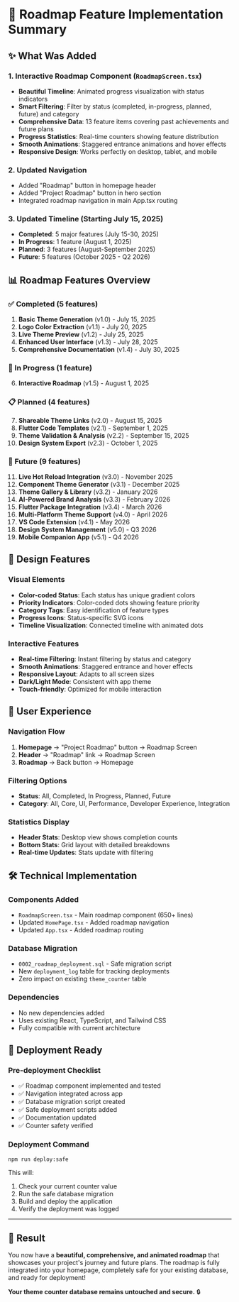 # 🎉 Roadmap Feature Implementation Summary

## ✨ What Was Added

### 1. **Interactive Roadmap Component** (`RoadmapScreen.tsx`)
- **Beautiful Timeline**: Animated progress visualization with status indicators
- **Smart Filtering**: Filter by status (completed, in-progress, planned, future) and category
- **Comprehensive Data**: 13 feature items covering past achievements and future plans
- **Progress Statistics**: Real-time counters showing feature distribution
- **Smooth Animations**: Staggered entrance animations and hover effects
- **Responsive Design**: Works perfectly on desktop, tablet, and mobile

### 2. **Updated Navigation**
- Added "Roadmap" button in homepage header
- Added "Project Roadmap" button in hero section
- Integrated roadmap navigation in main App.tsx routing

### 3. **Updated Timeline** (Starting July 15, 2025)
- **Completed**: 5 major features (July 15-30, 2025)
- **In Progress**: 1 feature (August 1, 2025) 
- **Planned**: 3 features (August-September 2025)
- **Future**: 5 features (October 2025 - Q2 2026)


## 📊 Roadmap Features Overview

### ✅ Completed (5 features)
1. **Basic Theme Generation** (v1.0) - July 15, 2025
2. **Logo Color Extraction** (v1.1) - July 20, 2025  
3. **Live Theme Preview** (v1.2) - July 25, 2025
4. **Enhanced User Interface** (v1.3) - July 28, 2025
5. **Comprehensive Documentation** (v1.4) - July 30, 2025

### 🔄 In Progress (1 feature)
6. **Interactive Roadmap** (v1.5) - August 1, 2025

### 📋 Planned (4 features)
7. **Shareable Theme Links** (v2.0) - August 15, 2025
8. **Flutter Code Templates** (v2.1) - September 1, 2025
9. **Theme Validation & Analysis** (v2.2) - September 15, 2025
10. **Design System Export** (v2.3) - October 1, 2025

### 🚀 Future (9 features)
11. **Live Hot Reload Integration** (v3.0) - November 2025
12. **Component Theme Generator** (v3.1) - December 2025
13. **Theme Gallery & Library** (v3.2) - January 2026
14. **AI-Powered Brand Analysis** (v3.3) - February 2026
15. **Flutter Package Integration** (v3.4) - March 2026
16. **Multi-Platform Theme Support** (v4.0) - April 2026
17. **VS Code Extension** (v4.1) - May 2026
18. **Design System Management** (v5.0) - Q3 2026
19. **Mobile Companion App** (v5.1) - Q4 2026

## 🎨 Design Features

### Visual Elements
- **Color-coded Status**: Each status has unique gradient colors
- **Priority Indicators**: Color-coded dots showing feature priority
- **Category Tags**: Easy identification of feature types
- **Progress Icons**: Status-specific SVG icons
- **Timeline Visualization**: Connected timeline with animated dots

### Interactive Features
- **Real-time Filtering**: Instant filtering by status and category
- **Smooth Animations**: Staggered entrance and hover effects
- **Responsive Layout**: Adapts to all screen sizes
- **Dark/Light Mode**: Consistent with app theme
- **Touch-friendly**: Optimized for mobile interaction

## 📱 User Experience

### Navigation Flow
1. **Homepage** → "Project Roadmap" button → Roadmap Screen
2. **Header** → "Roadmap" link → Roadmap Screen  
3. **Roadmap** → Back button → Homepage

### Filtering Options
- **Status**: All, Completed, In Progress, Planned, Future
- **Category**: All, Core, UI, Performance, Developer Experience, Integration

### Statistics Display
- **Header Stats**: Desktop view shows completion counts
- **Bottom Stats**: Grid layout with detailed breakdowns
- **Real-time Updates**: Stats update with filtering

## 🛠 Technical Implementation

### Components Added
- `RoadmapScreen.tsx` - Main roadmap component (650+ lines)
- Updated `HomePage.tsx` - Added roadmap navigation
- Updated `App.tsx` - Added roadmap routing

### Database Migration
- `0002_roadmap_deployment.sql` - Safe migration script
- New `deployment_log` table for tracking deployments
- Zero impact on existing `theme_counter` table

### Dependencies
- No new dependencies added
- Uses existing React, TypeScript, and Tailwind CSS
- Fully compatible with current architecture

## 🚀 Deployment Ready

### Pre-deployment Checklist
- ✅ Roadmap component implemented and tested
- ✅ Navigation integrated across app
- ✅ Database migration script created
- ✅ Safe deployment scripts added
- ✅ Documentation updated
- ✅ Counter safety verified

### Deployment Command
```bash
npm run deploy:safe
```

This will:
1. Check your current counter value
2. Run the safe database migration
3. Build and deploy the application  
4. Verify the deployment was logged

---

## 🎯 Result

You now have a **beautiful, comprehensive, and animated roadmap** that showcases your project's journey and future plans. The roadmap is fully integrated into your homepage, completely safe for your existing database, and ready for deployment!

**Your theme counter database remains untouched and secure.** 🔒
